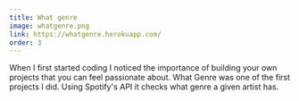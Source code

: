 ```yaml
---
title: What genre
image: whatgenre.png
link: https://whatgenre.herokuapp.com/
order: 3
---
```


When I first started coding I noticed the importance of building your own projects that you can feel passionate about. What Genre was one of the first projects I did. Using Spotify's API it checks what genre a given artist has.
